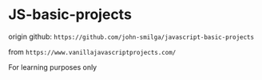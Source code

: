 # JS-basic-projects
origin github: `https://github.com/john-smilga/javascript-basic-projects`

from `https://www.vanillajavascriptprojects.com/`

For learning purposes only
